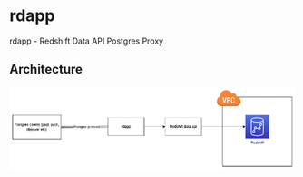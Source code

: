 # rdapp
rdapp - Redshift Data API Postgres Proxy


## Architecture

![Architecture](./diagrams/architecture.png)
